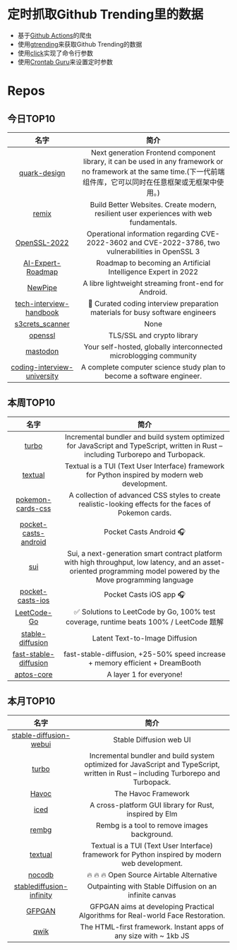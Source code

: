 # 定时抓取Github Trending里的数据
* 基于[Github Actions](https://docs.github.com/en/actions)的爬虫
* 使用[gtrending](https://github.com/hedythedev/gtrending)来获取Github Trending的数据
* 使用[click](https://github.com/pallets/click)实现了命令行参数
* 使用[Crontab Guru](https://crontab.guru/)来设置定时参数

# Repos
## 今日TOP10 
<!-- START OF DAILY_TOP10_REPOS -->
| 名字 | 简介 |
| :----: | :----: |
| [quark-design](https://github.com/hellof2e/quark-design) | Next generation Frontend component library, it can be used in any framework or no framework at the same time.(下一代前端组件库，它可以同时在任意框架或无框架中使用。) |
| [remix](https://github.com/remix-run/remix) | Build Better Websites. Create modern, resilient user experiences with web fundamentals. |
| [OpenSSL-2022](https://github.com/NCSC-NL/OpenSSL-2022) | Operational information regarding CVE-2022-3602 and CVE-2022-3786, two vulnerabilities in OpenSSL 3 |
| [AI-Expert-Roadmap](https://github.com/AMAI-GmbH/AI-Expert-Roadmap) | Roadmap to becoming an Artificial Intelligence Expert in 2022 |
| [NewPipe](https://github.com/TeamNewPipe/NewPipe) | A libre lightweight streaming front-end for Android. |
| [tech-interview-handbook](https://github.com/yangshun/tech-interview-handbook) | 💯 Curated coding interview preparation materials for busy software engineers |
| [s3crets_scanner](https://github.com/Eilonh/s3crets_scanner) | None |
| [openssl](https://github.com/openssl/openssl) | TLS/SSL and crypto library |
| [mastodon](https://github.com/mastodon/mastodon) | Your self-hosted, globally interconnected microblogging community |
| [coding-interview-university](https://github.com/jwasham/coding-interview-university) | A complete computer science study plan to become a software engineer. |
<!-- END OF DAILY_TOP10_REPOS -->

## 本周TOP10
<!-- START OF WEEKLY_TOP10_REPOS -->
| 名字 | 简介 |
| :----: | :----: |
| [turbo](https://github.com/vercel/turbo) | Incremental bundler and build system optimized for JavaScript and TypeScript, written in Rust – including Turborepo and Turbopack. |
| [textual](https://github.com/Textualize/textual) | Textual is a TUI (Text User Interface) framework for Python inspired by modern web development. |
| [pokemon-cards-css](https://github.com/simeydotme/pokemon-cards-css) | A collection of advanced CSS styles to create realistic-looking effects for the faces of Pokemon cards. |
| [pocket-casts-android](https://github.com/Automattic/pocket-casts-android) | Pocket Casts Android 🎧 |
| [sui](https://github.com/MystenLabs/sui) | Sui, a next-generation smart contract platform with high throughput, low latency, and an asset-oriented programming model powered by the Move programming language |
| [pocket-casts-ios](https://github.com/Automattic/pocket-casts-ios) | Pocket Casts iOS app 🎧 |
| [LeetCode-Go](https://github.com/halfrost/LeetCode-Go) | ✅ Solutions to LeetCode by Go, 100% test coverage, runtime beats 100% / LeetCode 题解 |
| [stable-diffusion](https://github.com/runwayml/stable-diffusion) | Latent Text-to-Image Diffusion |
| [fast-stable-diffusion](https://github.com/TheLastBen/fast-stable-diffusion) | fast-stable-diffusion, +25-50% speed increase + memory efficient + DreamBooth |
| [aptos-core](https://github.com/aptos-labs/aptos-core) | A layer 1 for everyone! |
<!-- END OF WEEKLY_TOP10_REPOS -->

## 本月TOP10
<!-- START OF MONTHLY_TOP10_REPOS -->
| 名字 | 简介 |
| :----: | :----: |
| [stable-diffusion-webui](https://github.com/AUTOMATIC1111/stable-diffusion-webui) | Stable Diffusion web UI |
| [turbo](https://github.com/vercel/turbo) | Incremental bundler and build system optimized for JavaScript and TypeScript, written in Rust – including Turborepo and Turbopack. |
| [Havoc](https://github.com/HavocFramework/Havoc) | The Havoc Framework |
| [iced](https://github.com/iced-rs/iced) | A cross-platform GUI library for Rust, inspired by Elm |
| [rembg](https://github.com/danielgatis/rembg) | Rembg is a tool to remove images background. |
| [textual](https://github.com/Textualize/textual) | Textual is a TUI (Text User Interface) framework for Python inspired by modern web development. |
| [nocodb](https://github.com/nocodb/nocodb) | 🔥 🔥 🔥 Open Source Airtable Alternative |
| [stablediffusion-infinity](https://github.com/lkwq007/stablediffusion-infinity) | Outpainting with Stable Diffusion on an infinite canvas |
| [GFPGAN](https://github.com/TencentARC/GFPGAN) | GFPGAN aims at developing Practical Algorithms for Real-world Face Restoration. |
| [qwik](https://github.com/BuilderIO/qwik) | The HTML-first framework. Instant apps of any size with ~ 1kb JS |
<!-- END OF MONTHLY_TOP10_REPOS -->
